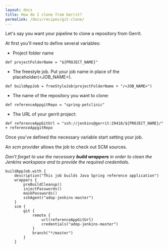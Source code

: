 ```yaml
---
layout: docs
title: How do I clone from Gerrit?
permalink: /docs/recipes/git-clone/
---
```


Let's say you want your pipeline to clone a repository from Gerrit.

At first you'll need to define several variables:
* Project folder name
```
def projectFolderName = "${PROJECT_NAME}"
```
* The freestyle job.
Put your job name in place of the placeholder(<JOB_NAME>).
```
def buildAppJob = freeStyleJob(projectFolderName + "/<JOB_NAME>")
```
* The name of the repository you want to clone:
```
def referenceAppgitRepo = "spring-petclinic"
```
* The URL of your gerrit project:
```
def referenceAppGitUrl = "ssh://jenkins@gerrit:29418/${PROJECT_NAME}/" + referenceAppgitRepo
```

Once you've defined the necessary variable start setting your job.

An _scm_ provider allows the job to check out SCM sources.

_Don't forget to use the necessary **build wrappers** in order to clean the Jenkins workspace and to provide the required credentials._

```
buildAppJob.with {
    description("This job builds Java Spring reference application")
    wrappers {
        preBuildCleanup()
        injectPasswords()
        maskPasswords()
        sshAgent("adop-jenkins-master")
    }
    scm {
        git {
            remote {
                url(referenceAppGitUrl)
                credentials("adop-jenkins-master")
            }
            branch("*/master")
        }
    }
```



